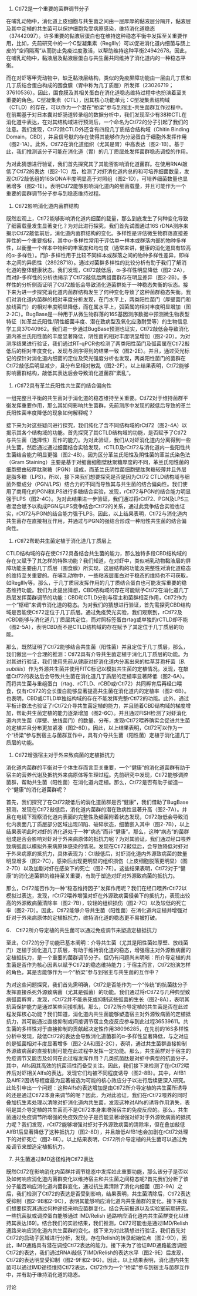 ﻿1. Ctl72是一个重要的菌群调节分子

在哺乳动物中，消化道上皮细胞与共生菌之间由一层厚厚的黏液层分隔开，黏液层及其中定植的共生菌可以保护细胞免受病原感染，维持消化道稳态（37442097）。许多重要的黏液层蛋白也在维持这种稳态平衡中发挥至关重要作用，比如，先前研究中的一个C型凝集素（RegIIIγ）可以促进消化道内细菌与肠上皮的“空间隔离”从而防止免疫过度激活，以帮助维持这种平衡24942678。因此，在哺乳动物中，黏液层及黏液层蛋白与共生菌共同维持了消化道内的一种稳态平衡。

而在对虾等甲壳动物中，缺乏黏液层结构，类似的免疫屏障功能由一层由几丁质和几丁质结合蛋白构成的围食膜（胃中称为几丁质层）所发挥（23026719；37610536）。因此，围食膜及其相关蛋白在消化道稳态维持过程中也扮演着至关重要的角色。C型凝集素（CTL），因其核心功能单元：C型凝集素结构域（CTLD）的存在，可以作为一个潜在“桥梁”参与到宿主-共生菌群互作过程中。在前期基于对日本囊对虾肠道转录组的数据分析中，我们发现至少有38种CTL在消化道中表达，在对其结构域进行预测后，一个命名为Ctl72的分子引起了我们的注意。我们发现，Ctl72除CTLD外还含有四段几丁质结合结构域（Chitin Binding Domain，CBD），并且信号肽的存在使得其能够作为分泌蛋白于细胞外发挥作用（图2-1A）。此外，Ctl72在消化道组织（尤其是胃）中高表达（图2-1B）。基于此，我们推测该分子可能在消化道（胃）的几丁质层处发挥菌群稳态调控的作用。

为对此猜想进行验证，我们首先探究其了其能否影响消化道菌群。在使用RNAi敲低了Ctl72的表达（图2-1C）后，检测了对虾消化道内总的和可培养细菌数量，发现Ctl72敲低组的16SrDNA丰度明显高于对照组（图2-1D），可培养细菌数量也显著增多（图2-1E）。表明Ctl72能够影响消化道内的细菌载量，并且可能作为一个重要的菌群调节分子参与到稳态维持过程。

1. Ctl72影响消化道内菌群结构

既然宏观上，Ctl72能够影响消化道内细菌的载量，那么到底发生了何种变化导致了细菌载量发生显著变化？为对此进行探究，我们首先试图通过16S rDNA测序来揭示Ctl72敲低前后，消化道内菌群结构的变化。多样性是评估微生物群落直接差异性的一个重要指标，其中α-多样性常用于评估单一样本或群落内部的物种多样性，以衡量一个样本中物种的丰富度和均匀度（通常来讲，健康的消化道具有较高的α-多样性）。而β-多样性用于比较不同样本或群落之间的物种多样性差异，即样本之间的异质性（28928718）。通过对菌群多样性的比较分析有助于我们了解消化道的整体健康状态。我们发现，Ctl72敲低后，α-多样性明显降低（图2-2A），而对β-多样性的分析也揭示了Ctl72敲低后两组菌群存在明显差异（图2-2B）。多样性的分析侧面证明了Ctl72敲低会导致消化道菌群处于一种稳态失衡的状态。接下来为进一步探究消化道内菌群结构发生了何种变化导致了这种菌群稳态失衡。我们对消化道内菌群的相对丰度分析发现，在门水平上，两类阳性菌门（厚壁菌门和放线菌门）的相对丰度明显降低，而在属水平上，弧菌属的相对丰度明显增加（图2-2C）。BugBase是一种用于从微生物群落的16S基因测序数据中预测微生物表型特征（如革兰氏阳性/阴性细菌丰度、潜在致病型及氧化应激耐受等）的生物信息学工具37040962。我们进一步通过BugBase预测也证实，Ctl72敲低会导致消化道内革兰氏阳性菌的丰度显著降低，阴性菌的相对丰度明显增加（图2-2D）。为对测序结果进行验证，我们通过RT-qPCR也检测了两类阳性菌门及弧菌属在Ctl72敲低后的相对丰度变化，发现与测序得到的结果一致（图2-2E）。并且，通过荧光标记的探针对消化道内细菌的定位及荧光强度分析也发现，两类阳性菌门的菌群在Ctl72敲低后明显减少，且分布呈相对散乱（图2-2F）。以上结果表明，Ctl72能够影响菌群结构，敲低其表达后会导致消化道菌群“紊乱”。

1. rCtl72具有革兰氏阳性共生菌的结合偏向性

一组完整且平衡的共生菌对于消化道的稳态维持至关重要。Ctl72对于维持菌群平衡发挥重要作用，那么其如何影响共生菌群，先前测序中发现的敲低后导致的革兰氏阳性菌丰度降低的现象如何解释呢？

接下来为对这些疑问进行探究，我们纯化了含不同结构域的rCtl72（图2-4A）以揭示其各个结构域的功能。首先探究了其CTLD结构域的功能，是否赋予了Ctl72与共生菌（选择性）互作的能力。为对此验证，我们从对虾消化道内分离得到一些共生菌，然后通过通过细菌结合实验发现，rCTLD及rCtl72与消化道内一些阳性共生菌结合能力明显更强（图2-4B）。因为区分革兰氏阳性及阴性菌的革兰氏染色法（Gram Staining）主要是基于对细菌细胞壁肽聚糖厚度的不同，革兰氏阳性菌的细胞壁由较厚肽聚糖（PGN）组成，而革兰氏阴性菌细胞壁肽聚糖较薄并且外层是脂多糖（LPS）。所以，接下来我们想要探究是否是因为Ctl72 CTLD结构域与细菌外壁成分（PGN/LPS）结合力的不同而导致其与共生菌的结合偏向性。我们使用了商用化的PGN和LPS进行多糖结合实验，发现，rCtl72与PGN的结合能力明显强于LPS（图2-4C）。为对此结果进一步验证，我们通过将rCtl72、PGN及LPS三者混合赋予以构成PGN与LPS竞争结合rCtl72的关系，通过此竞争结合实验也证实，rCtl72与PGN的结合能力强于LPS。因此，以上结果表明，Ctl72与消化道内共生菌存在直接相互作用，并通过与PGN的强结合形成一种阳性共生菌的结合偏向性。

1. rCtl72帮助共生菌定植于消化道几丁质层上

CTLD结构域的存在使Ctl72具备结合共生菌的能力，那么独特多段CBD结构域的存在又赋予了其怎样的特殊功能？我们知道，在对虾中，类似哺乳动物黏液层的屏障功能主要由几丁质层（围食膜）所实现，这层结构的功能及完整性对消化道稳态的维持至关重要的。在哺乳动物中，一些粘液层蛋白对于稳态的维持也不可获取，如RegIIIγ等。那么，于几丁质层发挥作用的几丁质结合蛋白也可能发挥重要的稳态维持功能。我们为此提出猜想，CBD结构域的存在可能赋予Ctl72在消化道几丁质层发挥菌群调节的功能：CBD和CTLD分别与宿主和菌群相互作用，Ctl72作为一个“枢纽”来调节消化道的稳态。为对我们的猜想进行验证，首先需探究CBD结构域是否能使Ctl72定位于几丁质层。通过免疫荧光实验，我们观察到，rCtl72及rCBD能够与消化道几丁质层共定位，而对照标签蛋白rtag或单独的rCTLD却不能（图2-5A），表明CBD而不是CTLD结构域的存在赋予了其定位于几丁质层的功能。

那么，既然证明了Ctl72能够结合共生菌（阳性菌）并且定位于几丁质层，那么，我们做出一个合理的推测：Ctl72具有介导共生菌定植于消化几丁质层的功能。为对其进行验证，我们使用先前从健康对虾消化道内分离出来的枯草芽孢杆菌（*B. subtilis*）作为外源共生菌并使用FITC标记以模拟共生菌的定植情况。发现，在敲低Ctl72的表达后会导致共生菌在消化道几丁质层的定植率显著降低（图2-6A）。而将共生菌与重组蛋白（rtag、rCTLD、rCBD或rCtl72）共同孵育后再经口喂食，仅有rCtl72的全长蛋白能够显著提高共生菌在消化道内的定植率（图2-6B）。也表明，CBD或CTLD单独结构域的存在不能发挥完整rCtl72的功能。此外，通过平板计数法也验证了rCtl72介导共生菌定植的能力，并且随着CBD结构域的梯度增加，帮助共生菌定植的能力逐渐增加（图2-6C）。并且通过FISH检测了对虾消化道内共生菌（厚壁、放线菌门）的数量、分布，发现rCtl72喂养确实会促进共生菌的定植并且分布更加紧凑（图2-6D）。因此，以上结果表明，Ctl72可以作为一个“桥梁”参与到宿主与菌群互作中，具有介导共生菌（阳性菌）定植于消化道几丁质层的功能。

1. Ctl72增强宿主对于外来致病菌的定植抵抗力

消化道内菌群的平衡对于个体生存而言至关重要，一个“健康”的消化道菌群有助于宿主的营养代谢及抵抗外来病原体等生理过程。先前研究中发现，Ctl72能够调控菌群，帮助共生菌（阳性菌）在消化道内定植。那么，Ctl72是否有助于塑造一个“健康”的消化道菌群呢？

首先，我们探究了在Ctl72敲低后的消化道菌群是否“健康”，我们借助了BugBase预测，发现在Ctl72敲低后，消化道内菌群的潜在致病性显著升高（图2-7A）。并且在电镜下观察消化道内表面的完整性及细菌附着状态发现，Ctl72敲低会导致消化内表面几丁质层部分区域出现凹陷、破碎状态，细菌嵌入其中（图2-7B），以上结果表明此时对虾的消化道处于一种“病态”而非“健康”。那么，这种“病态”的菌群组成是否会影响对虾对于外来病原体的抵抗力呢？为对其验证，我们通过经口喂养致病弧菌以模拟外来病原体感染的情况。发现在Ctl72敲低后，会导致降低对虾对于外来病原的抵抗力，具体表现为：Ctl敲低后，对虾消化道内外源致病菌的数量明显增多（图2-7C），感染后出现更明显的组织损伤（上皮细胞脱落更明显）（图2-7D）以及加剧对虾在感染下的死亡（图2-7E）。这些结果表明，Ctl72对于“健康”的消化道菌群的维持至关重要，有助于塑造对虾对外源致病菌的抵抗力。

那么，Ctl72能否作为一种“稳态维持因子”发挥作用呢？我们在经口喂养rCtl72以模拟过表达，发现，rCtl72喂养增强对虾在外源致病菌侵袭下的抵抗力，表现出较高的外源致病菌清除率（图2-7B），较轻的组织损伤（图2-7C）以及较低的死亡率（图2-7D）。因此，Ctl72能够介导共生菌（阳性菌）在消化道内定植并增强对虾对于外来病原体的定植抵抗力，维持消化道的稳态更不易被打破。

6． Ctl72所介导定植的共生菌可以通过免疫调节来塑造定植抵抗力

至此，Ctl72的分子功能已基本阐明：介导共生菌（尤其是阳性菌如厚壁、放线菌门）定植于消化道几丁质层，有助于维持消化道的稳态，增强宿主对外源致病菌的定植抵抗力，是一个重要的菌群调节分子。但仍有问题尚未明晰：所介导定植的共生菌是否作为核心因素以赋予Ctl72的稳态维持能力；于宿主而言，Ctl72扮演怎样的角色，其是否能够作为一个“桥梁”参与到宿主与共生菌的互作中？

为对这些问题探究，我们首先需明确，Ctl72是否能作为一个“传统”的抗菌肽分子发挥直接杀死外源致病菌（尤其是弧菌）的功能。我们通过将rCtl72与几种典型致病弧菌孵育，发现，rCtl72并不能杀死或抑制这些弧菌的生长（图2-8A），表明其抗菌保护能力是通过某些间接机制。那么，Ctl72所介导定植的共生菌是否在此过程发挥核心功能？我们知道，消化道内共生菌能够塑造宿主对外源致病菌的定植抵抗力，其可能通过直接抑制或间接调节宿主免疫反应参与到此过程36539611。共生菌的多样性对于直接抑制的贡献起决定性作用38096285，在先前的16S多样性分析中发现，敲低Ctl72的表达会导致消化道菌群的α-多样性显著降低，与之对应的是弧菌相对丰度显著增多（图2-2A和图2-2C），表明，通过共生菌群直接抑制外源致病菌的直接机制可能在此过程中发挥一定功能。那么，共生菌群对于宿主的免疫调节又能否及如何在此过程发挥作用？几类抗菌肽是对虾中典型的抗菌分子，其中，Alfs因其高效的抗菌活性而备受关注。因此，我们接下来检测了在rCtl72喂养后对虾相关Alfs的表达，发现它们均被不同程度诱导（图2-8B）。其中，AlfB1及AlfE2因诱导程度最为显著被选为可能的核心效应分子以进行后续更深入研究。此处引申出一个问题：这种Alfs的表达增加是由Ctl72所介导定植的共生菌所诱导的还是通过Ctl72本身来调节的呢？因此，为对此验证，我们在rCtl72喂养的同时叠加抗生素处理以清除对虾消化道内共生菌，发现这种对Alfs的诱导作用消失，表明是其介导定植的共生菌而不是Ctl72本身来增强宿主的免疫反应的。那么，共生菌通过免疫调节所增强的免疫效应分子是否能显著增强对虾对于外源致病菌的抵抗力呢？我们发现，rCtl72能够增强对虾对于外源致病菌的清除率，但在叠加敲低AlfB1后显著降低了这种抵抗力（图2-8D），并且敲低AlfB1也会加剧在rCtl72处理下的对虾死亡（图2-8E）。以上结果表明，Ctl72所介导定植的共生菌可以通过免疫调节来塑造定植抵抗力。






7. 共生菌通过IMD途径维持Ctl72表达

既然Ctl72在影响消化内菌群并调节稳态中发挥如此重要功能，那么该分子是否以及如何响应消化道内菌群变化以维持宿主和共生菌之间稳态呢?首先我们分析了该分子能否响应消化道内菌群变化，通过抗生素清除了消化内细菌（图2-9A）之后，我们检测了Ctl72的表达是否受到影响，结果表明，共生菌清除后，Ctl72表达受抑制（图2-9B和2-9C），表明其能够响应消化道内共生菌群的变化。接下来我们想要探究其通过何种途径来响应菌群变化。结合先前报道以及实验室前期研究，一些抗菌肽或调控蛋白能够通过 IMD/Relish 通路响应消化道内共生菌群变化以维持其表达[69]。结合我们的实验结果，我们推测，Ctl72可能也是通过IMD/Relish通路来响应消化道内共生菌群的变化。接下来为对此猜想进行验证，我们首先对Ctl72的启动子区域进行分析，发现，存在Relish的转录起始位点（图2-9D），因此，IMD通路具有潜在调控Ctl72表达的能力。接下来为了验证IMD通路能否调控Ctl72的表达，我们通过RNAi敲低了IMD/Relish的表达水平（图2-9E）后发现，Ctl72的表达明显受抑制（图2-9F和2-9G）。因此，以上结果表明，消化道内共生菌可以通过IMD途径维持Ctl72表达，Ctl72作为一个“桥梁”参与到宿主与菌群互作中，并有助于维持消化道的稳态。

讨论

